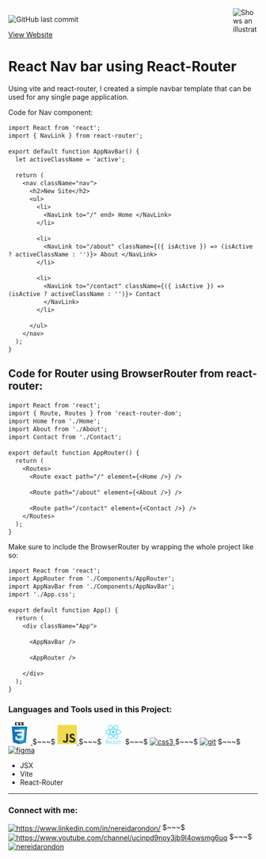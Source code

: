 <picture>
  <source media="(prefers-color-scheme: dark)" srcset="https://user-images.githubusercontent.com/25423296/163456776-7f95b81a-f1ed-45f7-b7ab-8fa810d529fa.png">
  <source media="(prefers-color-scheme: light)" srcset="https://user-images.githubusercontent.com/25423296/163456779-a8556205-d0a5-45e2-ac17-42d089e3c3f8.png">
  <img align='right' alt="Shows an illustrated sun in light mode and a moon with stars in dark mode." src="https://user-images.githubusercontent.com/25423296/163456779-a8556205-d0a5-45e2-ac17-42d089e3c3f8.png" width='50' height='50'>
</picture>

![GitHub last commit](https://img.shields.io/github/last-commit/nereidarondon/react-nav?style=for-the-badge)

[View Website](http://NereidaRondon.com)

# <h1>React Nav bar using React-Router</h1>

Using vite and react-router, I created a simple navbar template that can be used for any single page application.

Code for Nav component:

```
import React from 'react';
import { NavLink } from react-router';

export default function AppNavBar() {
  let activeClassName = 'active';

  return (
    <nav className="nav">
      <h2>New Site</h2>
      <ul>
        <li> 
          <NavLink to="/" end> Home </NavLink> 
        </li>
        
        <li> 
          <NavLink to="/about" className={({ isActive }) => (isActive ? activeClassName : '')}> About </NavLink>
        </li>

        <li>
          <NavLink to="/contact" className={({ isActive }) => (isActive ? activeClassName : '')}> Contact
          </NavLink>
        </li>
        
      </ul>
    </nav>
  );
}
```

## Code for Router using BrowserRouter from react-router:

```
import React from 'react';
import { Route, Routes } from 'react-router-dom';
import Home from './Home';
import About from './About';
import Contact from './Contact';

export default function AppRouter() {
  return (
    <Routes>
      <Route exact path="/" element={<Home />} />

      <Route path="/about" element={<About />} />

      <Route path="/contact" element={<Contact />} />
    </Routes>
  );
}
```

Make sure to include the BrowserRouter by wrapping the whole project like so:

```
import React from 'react';
import AppRouter from './Components/AppRouter';
import AppNavBar from './Components/AppNavBar';
import './App.css';

export default function App() {
  return (
    <div className="App">

      <AppNavBar />

      <AppRouter />

    </div>
  );
}
```

<h3 align="left">Languages and Tools used in this Project:</h3>
<p align="left"> <a href="https://www.w3schools.com/css/" target="_blank" rel="noreferrer"> <img src="https://raw.githubusercontent.com/devicons/devicon/master/icons/css3/css3-original-wordmark.svg" alt="css3" width="45" height="45"/> </a> $~~~$ <a href="https://developer.mozilla.org/en-US/docs/Web/JavaScript" target="_blank" rel="noreferrer"> <img src="https://raw.githubusercontent.com/devicons/devicon/master/icons/javascript/javascript-original.svg" alt="javascript" width="40" height="40"/> </a> $~~~$ <a href="https://reactjs.org/" target="_blank" rel="noreferrer"> <img src="https://raw.githubusercontent.com/devicons/devicon/master/icons/react/react-original-wordmark.svg" alt="react" width="40" height="40"/></a>  $~~~$ <a href="https://reactjs.org/docs/jsx-in-depth.html"> <img src="https://tinyurl.com/5bpva66d" alt="css3" width="45" height="45"/> </a>  $~~~$ <a href="https://git-scm.com/" target="_blank" rel="noreferrer"> <img src="https://www.vectorlogo.zone/logos/git-scm/git-scm-icon.svg" alt="git" width="40" height="40"/></a> $~~~$
 <a href="https://vitejs.dev/logo-with-shadow.png" target="_blank" rel="noreferrer"> <img src="https://www.vectorlogo.zone/logos/figma/figma-icon.svg" alt="figma" width="40" height="40"/> </a></p>

- JSX
- Vite
- React-Router

<!-- -------------------------------------------------

### Video:

[Weather Dashboard App](https://user-images.githubusercontent.com/97356401/196055500-8988c32a-f2ef-48a2-85c7-d545590214bb.webm) -->

---

<h3 align="left">Connect with me:</h3>
<p align="left">
<a href="https://linkedin.com/in/https://www.linkedin.com/in/nereidarondon/" target="blank"><img align="center" src="https://raw.githubusercontent.com/rahuldkjain/github-profile-readme-generator/master/src/images/icons/Social/linked-in-alt.svg" alt="https://www.linkedin.com/in/nereidarondon/" height="30" width="40" /></a> $~~~$
<a href="https://www.youtube.com/c/https://www.youtube.com/channel/ucinpd9noy3jb9l4owsmg6uq" target="blank"><img align="center" src="https://raw.githubusercontent.com/rahuldkjain/github-profile-readme-generator/master/src/images/icons/Social/youtube.svg" alt="https://www.youtube.com/channel/ucinpd9noy3jb9l4owsmg6uq" height="30" width="40" /></a> $~~~$
<a href="https://www.leetcode.com/nereidarondon" target="blank"><img align="center" src="https://raw.githubusercontent.com/rahuldkjain/github-profile-readme-generator/master/src/images/icons/Social/leet-code.svg" alt="nereidarondon" height="30" width="40" /></a>
</p>

